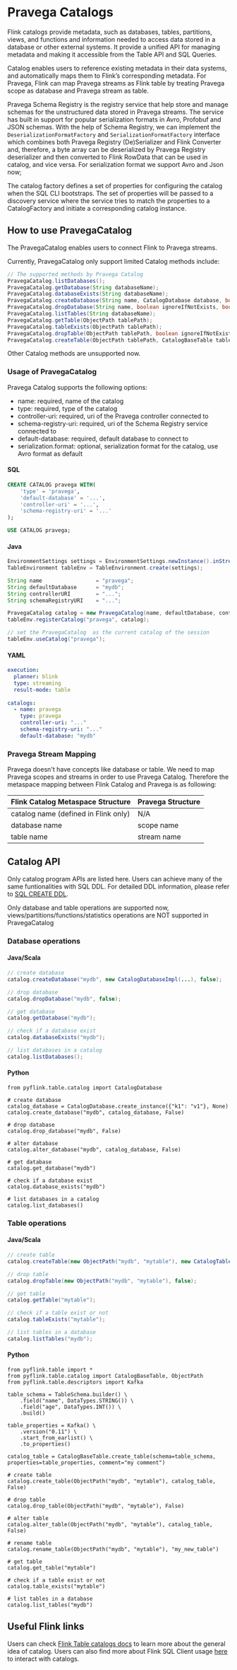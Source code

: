 <!--
Copyright (c) Dell Inc., or its subsidiaries. All Rights Reserved.

Licensed under the Apache License, Version 2.0 (the "License");
you may not use this file except in compliance with the License.
You may obtain a copy of the License at

    http://www.apache.org/licenses/LICENSE-2.0
-->

# Pravega Catalogs

Flink catalogs provide metadata, such as databases, tables, partitions, views, and functions and information needed to access data stored in a database or other external systems. It provide a unified API for managing metadata and making it accessible from the Table API and SQL Queries.

Catalog enables users to reference existing metadata in their data systems, and automatically maps them to Flink’s corresponding metadata. For Pravega, Flink can map Pravega streams as Flink table by treating Pravega scope as database and Pravega stream as table.

Pravega Schema Registry is the registry service that help store and manage schemas for the unstructured data stored in Pravega streams. The service has built in support for popular serialization formats in Avro, Profobuf and JSON schemas. With the help of Schema Registry, we can implement the `DeserializationFormatFactory` and `SerializationFormatFactory` interface which combines both Pravega Registry (De)Serializer and Flink Converter and, therefore, a byte array can be deserialized by Pravega Registry deserializer and then converted to Flink RowData that can be used in catalog, and vice versa. For serialization format we support Avro and Json now;

The catalog factory defines a set of properties for configuring the catalog when the SQL CLI bootstraps. The set of properties will be passed to a discovery service where the service tries to match the properties to a CatalogFactory and initiate a corresponding catalog instance.

## How to use PravegaCatalog

The PravegaCatalog enables users to connect Flink to Pravega streams.

Currently, PravegaCatalog only support limited Catalog methods include:

```java
// The supported methods by Pravega Catalog
PravegaCatalog.listDatabases();
PravegaCatalog.getDatabase(String databaseName);
PravegaCatalog.databaseExists(String databaseName);
PravegaCatalog.createDatabase(String name, CatalogDatabase database, boolean ignoreIfExists);
PravegaCatalog.dropDatabase(String name, boolean ignoreIfNotExists, boolean cascade);
PravegaCatalog.listTables(String databaseName);
PravegaCatalog.getTable(ObjectPath tablePath);
PravegaCatalog.tableExists(ObjectPath tablePath);
PravegaCatalog.dropTable(ObjectPath tablePath, boolean ignoreIfNotExists);
PravegaCatalog.createTable(ObjectPath tablePath, CatalogBaseTable table, boolean ignoreIfExists);
```
Other Catalog methods are unsupported now.

### Usage of PravegaCatalog
Pravega Catalog supports the following options:

- name: required, name of the catalog
- type: required, type of the catalog
- controller-uri: required, uri of the Pravega controller connected to
- schema-registry-uri: required, uri of the Schema Registry service connected to
- default-database: required, default database to connect to
- serialization.format: optional, serialization format for the catalog, use Avro format as default

#### SQL
```sql
CREATE CATALOG pravega WITH(
    'type' = 'pravega',
    'default-database' = '...',
    'controller-uri' = '...',
    'schema-registry-uri' = '...'
);

USE CATALOG pravega;
```

#### Java
```java
EnvironmentSettings settings = EnvironmentSettings.newInstance().inStreamingMode().build();
TableEnvironment tableEnv = TableEnvironment.create(settings);

String name                 = "pravega";
String defaultDatabase      = "mydb";
String controllerURI        = "...";
String schemaRegistryURI    = "...";

PravegaCatalog catalog = new PravegaCatalog(name, defaultDatabase, controllerURI, schemaRegistryURI);
tableEnv.registerCatalog("pravega", catalog);

// set the PravegaCatalog  as the current catalog of the session
tableEnv.useCatalog("pravega");
```

#### YAML
```yaml
execution:
  planner: blink
  type: streaming
  result-mode: table
 
catalogs:
  - name: pravega
    type: pravega
    controller-uri: "..."
    schema-registry-uri: "..."
    default-database: "mydb"
```

### Pravega Stream Mapping
Pravega doesn't have concepts like database or table. We need to map Pravega scopes and streams in order to use Pravega Catalog.
Therefore the metaspace mapping between Flink Catalog and Pravega is as following:

| Flink Catalog Metaspace Structure    | Pravega Structure |
|--------------------------------------|-------------------|
| catalog name (defined in Flink only) | N/A               |
| database name                        | scope name        |
| table name                           | stream name       |


## Catalog API
Only catalog program APIs are listed here. Users can achieve many of the same funtionalities with SQL DDL. For detailed DDL information, please refer to [SQL CREATE DDL](https://ci.apache.org/projects/flink/flink-docs-release-1.12/dev/table/sql/create.html).

Only database and table operations are supported now, views/partitions/functions/statistics operations are NOT supported in PravegaCatalog

### Database operations
#### Java/Scala
```java
// create database
catalog.createDatabase("mydb", new CatalogDatabaseImpl(...), false);

// drop database
catalog.dropDatabase("mydb", false);

// get database
catalog.getDatabase("mydb");

// check if a database exist
catalog.databaseExists("mydb");

// list databases in a catalog
catalog.listDatabases();
```
#### Python
```
from pyflink.table.catalog import CatalogDatabase

# create database
catalog_database = CatalogDatabase.create_instance({"k1": "v1"}, None)
catalog.create_database("mydb", catalog_database, False)

# drop database
catalog.drop_database("mydb", False)

# alter database
catalog.alter_database("mydb", catalog_database, False)

# get database
catalog.get_database("mydb")

# check if a database exist
catalog.database_exists("mydb")

# list databases in a catalog
catalog.list_databases()
```
### Table operations
#### Java/Scala
```java
// create table
catalog.createTable(new ObjectPath("mydb", "mytable"), new CatalogTableImpl(...), false);

// drop table
catalog.dropTable(new ObjectPath("mydb", "mytable"), false);

// get table
catalog.getTable("mytable");

// check if a table exist or not
catalog.tableExists("mytable");

// list tables in a database
catalog.listTables("mydb");
```
#### Python
```
from pyflink.table import *
from pyflink.table.catalog import CatalogBaseTable, ObjectPath
from pyflink.table.descriptors import Kafka

table_schema = TableSchema.builder() \
    .field("name", DataTypes.STRING()) \
    .field("age", DataTypes.INT()) \
    .build()

table_properties = Kafka() \
    .version("0.11") \
    .start_from_earlist() \
    .to_properties()

catalog_table = CatalogBaseTable.create_table(schema=table_schema, properties=table_properties, comment="my comment")

# create table
catalog.create_table(ObjectPath("mydb", "mytable"), catalog_table, False)

# drop table
catalog.drop_table(ObjectPath("mydb", "mytable"), False)

# alter table
catalog.alter_table(ObjectPath("mydb", "mytable"), catalog_table, False)

# rename table
catalog.rename_table(ObjectPath("mydb", "mytable"), "my_new_table")

# get table
catalog.get_table("mytable")

# check if a table exist or not
catalog.table_exists("mytable")

# list tables in a database
catalog.list_tables("mydb")
```

## Useful Flink links
Users can check [Flink Table catalogs docs](https://ci.apache.org/projects/flink/flink-docs-release-1.12/dev/table/catalogs.html) to learn more about the general idea of catalog. Users can also find more about Flink SQL Client usage [here](https://ci.apache.org/projects/flink/flink-docs-release-1.12/dev/table/sqlClient.html) to interact with catalogs.